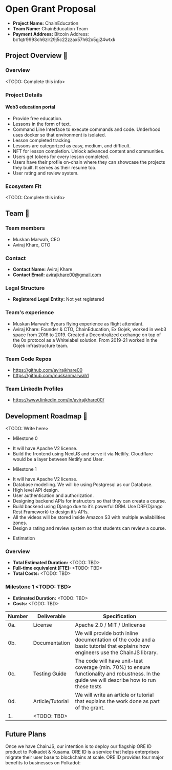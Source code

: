 # Open Grant Proposal

* **Project Name:** ChainEducation
* **Team Name:** ChainEducation Team
* **Payment Address:** Bitcoin Address: bc1qtr9993ch6zlr29j5c22zzax57h62x5gj24wtxk

## Project Overview :page_facing_up: 

### Overview

<TODO: Complete this info>

### Project Details 

#### Web3 education portal
 - Provide free education.
 - Lessons in the form of text.
 - Command Line Interface to execute commands and code. Underhood uses docker so that environment is isolated.
 - Lesson completed tracking.
 - Lessons are categorized as easy, medium, and difficult.
 - NFT for lesson completion. Unlock advanced content and communities.
 - Users get tokens for every lesson completed.
 - Users have their profile on-chain where they can showcase the projects they built. It serves as their resume too.
 - User rating and review system.



### Ecosystem Fit 

<TODO: Complete this info>

## Team :busts_in_silhouette:

### Team members
* Muskan Marwah, CEO
* Aviraj Khare, CTO


### Contact
* **Contact Name:** Aviraj Khare
* **Contact Email:** avirajkhare00@gmail.com

### Legal Structure 
* **Registered Legal Entity:** Not yet registered

### Team's experience
* Muskan Marwah: 6years flying experience as flight attendant.
* Aviraj Khare: Founder & CTO, ChainEducation, Ex Gojek, worked in web3 space from 2016 to 2019. Created a Decentralized exchange on top of the 0x protocol as a Whitelabel solution. From 2019-21 worked in the Gojek infrastructure team.

### Team Code Repos
* https://github.com/avirajkhare00
* https://github.com/muskanmarwah1


### Team LinkedIn Profiles
* https://www.linkedin.com/in/avirajkhare00/

## Development Roadmap :nut_and_bolt: 

<TODO: Write here>

* Milestone 0
 - It will have Apache V2 license.
 - Build the frontend using NextJS and serve it via Netlify. Cloudflare would be a layer between Netlify and User.

* Milestone 1
 - It will have Apache V2 license.
 - Database modelling. We will be using Postgresql as our Database.
 - High level API design.
 - User authentication and authorization.
 - Designing backend APIs for instructors so that they can create a course.
 - Build backend using Django due to it’s powerful ORM. Use DRF(Django Rest Framework) to design it’s APIs.
 - All the videos will be stored inside Amazon S3 with multiple availabilities zones.
 - Design a rating and review system so that students can review a course.


* Estimation


### Overview
* **Total Estimated Duration:** <TODO: TBD>
* **Full-time equivalent (FTE):** <TODO: TBD>
* **Total Costs:** <TODO: TBD>

### Milestone 1 <TODO: TBD>
* **Estimated Duration:** <TODO: TBD>
* **Costs:** <TODO: TBD>

| Number | Deliverable | Specification |
| ------------- | ------------- | ------------- |
| 0a. | License | Apache 2.0 / MIT / Unlicense |
| 0b. | Documentation | We will provide both inline documentation of the code and a basic tutorial that explains how engineers use the ChainJS library. 
| 0c. | Testing Guide | The code will have unit-test coverage (min. 70%) to ensure functionality and robustness. In the guide we will describe how to run these tests | 
| 0d. | Article/Tutorial | We will write an article or tutorial that explains the work done as part of the grant. 
| 1. | <TODO: TBD> |

## Future Plans
Once we have ChainJS, our intention is to deploy our flagship ORE ID product to Polkadot & Kusama. ORE ID is a service that helps enterprises migrate their user base to blockchains at scale. ORE ID provides four major benefits to businesses on Polkadot:
